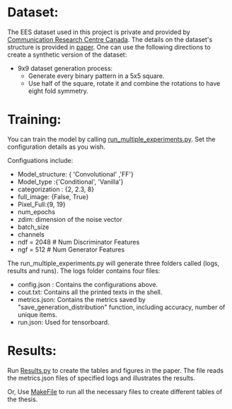 # Dataset:
The EES dataset used in this project is private and provided by [Communication Research Centre Canada](https://ised-isde.canada.ca/site/communications-research-centre-canada/en/about-crc). The details on the dataset's structure is provided in [paper](http://dx.doi.org/10.1007/s00521-020-05656-2). One can use the following directions to create a synthetic version of the dataset:
* 9x9 dataset generation process:
  * Generate every binary pattern in a 5x5 square. 
  * Use half of the square, rotate it and combine the rotations to have eight fold symmetry.
# Training:
You can train the model by calling [run_multiple_experiments.py](https://github.com/sanazMj/PhD_Thesis_repo/blob/main/Chapter%201/EES%20experiments/run_multiple_experiments.py). Set the configuration details as you wish. 

Configuations include:
* Model_structure: { 'Convolutional' ,'FF'}
* Model_type :{'Conditional', 'Vanilla'}
* categorization : {2, 2.3, 8}
* full_image: {False, True} 
* Pixel_Full:{9, 19}
* num_epochs
* zdim: dimension of the noise vector
* batch_size
* channels
*  ndf = 2048 # Num Discriminator Features
*  ngf = 512 # Num Generator Features

The run_multiple_experiments.py will generate three folders called (logs, results and runs). The logs folder contains four files:
* config.json : Contains the configurations above.
* cout.txt: Contains all the printed texts in the shell.
* metrics.json: Contains the metrics saved by "save_generation_distribution" function, including accuracy, number of unique items.
* run.json: Used for tensorboard. 
# Results:
Run [Results.py](https://github.com/sanazMj/PhD_Thesis_repo/blob/main/Chapter%201/EES%20experiments/Results.py) to create the tables and figures in the paper. The file reads the metrics.json files of specified logs and illustrates the results.

Or, Use [MakeFile](https://github.com/sanazMj/PhD_Thesis_repo/blob/main/Chapter%201/EES%20experiments/Makefile) to run all the necessary files to create different tables of the thesis.
